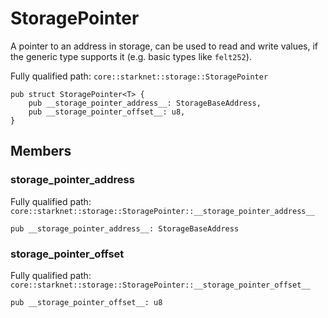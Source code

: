 # StoragePointer

A pointer to an address in storage, can be used to read and write values, if the generic type supports it (e.g. basic types like `felt252`).

Fully qualified path: `core::starknet::storage::StoragePointer`

<pre><code class="language-rust">pub struct StoragePointer&lt;T&gt; {
    pub __storage_pointer_address__: StorageBaseAddress,
    pub __storage_pointer_offset__: u8,
}</code></pre>

## Members

### __storage_pointer_address__

Fully qualified path: `core::starknet::storage::StoragePointer::__storage_pointer_address__`

<pre><code class="language-rust">pub __storage_pointer_address__: StorageBaseAddress</code></pre>


### __storage_pointer_offset__

Fully qualified path: `core::starknet::storage::StoragePointer::__storage_pointer_offset__`

<pre><code class="language-rust">pub __storage_pointer_offset__: u8</code></pre>


